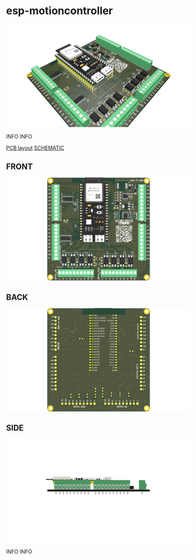 # esp-motioncontroller

![HEADER](./PICTURES/esp-motioncontroller_iso.png) <!-- 3D rendered pretty view -->

INFO INFO

[PCB layout](./DOCUMENTATION/esp-motioncontroller_board_prints.pdf) <!-- PDFs of boards -->
[SCHEMATIC](./DOCUMENTATION/esp-motioncontroller_schematic.pdf) <!-- Schematic PDFs -->

## FRONT
![Front](./PICTURES/esp-motioncontroller_top.png)

## BACK
![Back](./PICTURES/esp-motioncontroller_bottom.png)

## SIDE
![Side](./PICTURES/esp-motioncontroller_side.png)

INFO INFO
